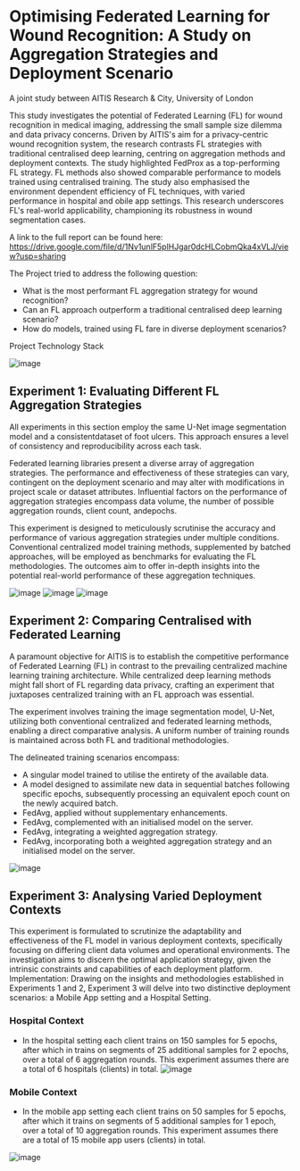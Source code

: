 # Optimising Federated Learning for Wound Recognition: A Study on Aggregation Strategies and Deployment Scenario
A joint study between AITIS Research & City, University of London

This study investigates the potential of Federated Learning (FL) for wound recognition in medical imaging, addressing the small sample size dilemma and data privacy concerns. Driven by AITIS's aim for a privacy-centric wound recognition system, the research contrasts FL strategies with traditional centralised deep learning, centring on aggregation methods and deployment contexts. The study highlighted FedProx as a top-performing FL strategy. FL methods also showed comparable performance to models trained using centralised training. The study also emphasised the environment dependent efficiency of FL techniques, with varied performance in hospital and obile app settings. This research underscores FL's real-world applicability, championing its robustness in wound segmentation cases.

A link to the full report can be found here: https://drive.google.com/file/d/1Nv1unlF5plHJgar0dcHLCobmQka4xVLJ/view?usp=sharing 

The Project tried to address the following question:
- What is the most performant FL aggregation strategy for wound recognition?
- Can an FL approach outperform a traditional centralised deep learning scenario?
- How do models, trained using FL fare in diverse deployment scenarios?

Project Technology Stack

![image](https://github.com/JV11x/Wound_FL_Diss_Project/assets/114994769/6e7bc260-91a6-45fe-9920-6ac195b13cc3)


## Experiment 1: Evaluating Different FL Aggregation Strategies
All experiments in this section employ the same U-Net image segmentation model and a consistentdataset of foot ulcers. This approach ensures a level of consistency and reproducibility across each task.

Federated learning libraries present a diverse array of aggregation strategies. The performance and effectiveness of these strategies can vary, contingent on the deployment scenario and may alter with modifications in project scale or dataset attributes. Influential factors on the performance of aggregation strategies encompass data volume, the number of possible aggregation rounds, client count, andepochs.

This experiment is designed to meticulously scrutinise the accuracy and performance of various aggregation strategies under multiple conditions. Conventional centralized model training methods, supplemented by batched approaches, will be employed as benchmarks for evaluating the FL methodologies. The outcomes aim to offer in-depth insights into the potential real-world performance of these aggregation techniques.

![image](https://github.com/JV11x/Wound_FL_Diss_Project/assets/114994769/3916e456-3f48-4700-abab-a76f2654efe6)
![image](https://github.com/JV11x/Wound_FL_Diss_Project/assets/114994769/5244a483-85eb-4510-9d38-955fd70f4d45)
![image](https://github.com/JV11x/Wound_FL_Diss_Project/assets/114994769/3a548516-c2ee-4cca-9ff3-c9231e3934da)


## Experiment 2: Comparing Centralised with Federated Learning
A paramount objective for AITIS is to establish the competitive performance of Federated Learning (FL) in contrast to the prevailing centralized machine learning training architecture. While centralized deep learning methods might fall short of FL regarding data privacy, crafting an experiment that juxtaposes centralized training with an FL approach was essential.

The experiment involves training the image segmentation model, U-Net, utilizing both conventional centralized and federated learning methods, enabling a direct comparative analysis. A uniform number of training rounds is maintained across both FL and traditional methodologies.

The delineated training scenarios encompass:
- A singular model trained to utilise the entirety of the available data.
- A model designed to assimilate new data in sequential batches following specific epochs, subsequently processing an equivalent epoch count on the newly acquired batch.
- FedAvg, applied without supplementary enhancements.
- FedAvg, complemented with an initialised model on the server.
- FedAvg, integrating a weighted aggregation strategy.
- FedAvg, incorporating both a weighted aggregation strategy and an initialised model on the server.
  
 ![image](https://github.com/JV11x/Wound_FL_Diss_Project/assets/114994769/8eec8448-d077-4fae-8a13-ed55808b81be)

## Experiment 3: Analysing Varied Deployment Contexts
This experiment is formulated to scrutinize the adaptability and effectiveness of the FL model in various deployment contexts, specifically focusing on differing client data volumes and operational environments. The investigation aims to discern the optimal application strategy, given the intrinsic constraints and capabilities of each deployment platform.
Implementation: Drawing on the insights and methodologies established in Experiments 1 and 2, Experiment 3 will delve into two distinctive deployment scenarios: a Mobile App setting and a Hospital Setting.

### Hospital Context
- In the hospital setting each client trains on 150 samples for 5 epochs, after which in trains on segments of 25 additional samples for 2 epochs, over a total of 6 aggregation rounds. This experiment assumes there are a total of 6 hospitals (clients) in total. 
![image](https://github.com/JV11x/Wound_FL_Diss_Project/assets/114994769/ac8fb31f-7a44-4d1a-b65d-bea8a670a442)

### Mobile Context
- In the mobile app setting each client trains on 50 samples for 5 epochs, after which it trains on segments of 5 additional samples for 1 epoch, over a total of 10 aggregation rounds. This experiment assumes there are a total of 15 mobile app users (clients) in total.
  
![image](https://github.com/JV11x/Wound_FL_Diss_Project/assets/114994769/359f2ac9-de35-41f1-9ab4-b582e16226ab)

